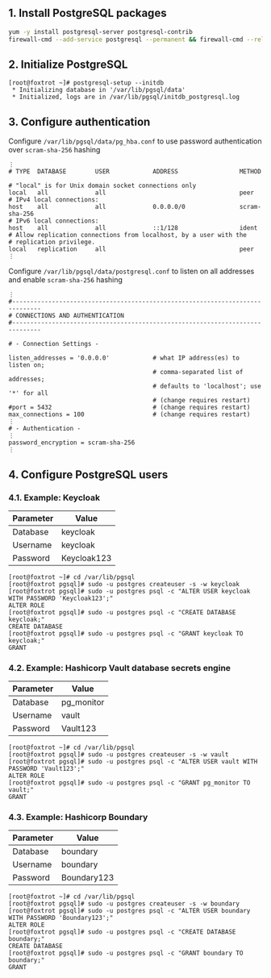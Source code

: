 ## 1. Install PostgreSQL packages

```sh
yum -y install postgresql-server postgresql-contrib
firewall-cmd --add-service postgresql --permanent && firewall-cmd --reload
```

## 2. Initialize PostgreSQL

```console
[root@foxtrot ~]# postgresql-setup --initdb
 * Initializing database in '/var/lib/pgsql/data'
 * Initialized, logs are in /var/lib/pgsql/initdb_postgresql.log
```

## 3. Configure authentication

Configure `/var/lib/pgsql/data/pg_hba.conf` to use password authentication over `scram-sha-256` hashing

```
⋮
# TYPE  DATABASE        USER            ADDRESS                 METHOD

# "local" is for Unix domain socket connections only
local   all             all                                     peer
# IPv4 local connections:
host    all             all             0.0.0.0/0               scram-sha-256
# IPv6 local connections:
host    all             all             ::1/128                 ident
# Allow replication connections from localhost, by a user with the
# replication privilege.
local   replication     all                                     peer
⋮
```

Configure `/var/lib/pgsql/data/postgresql.conf` to listen on all addresses and enable `scram-sha-256` hashing

```
⋮
#------------------------------------------------------------------------------
# CONNECTIONS AND AUTHENTICATION
#------------------------------------------------------------------------------

# - Connection Settings -

listen_addresses = '0.0.0.0'            # what IP address(es) to listen on;
                                        # comma-separated list of addresses;
                                        # defaults to 'localhost'; use '*' for all
                                        # (change requires restart)
#port = 5432                            # (change requires restart)
max_connections = 100                   # (change requires restart)
⋮
# - Authentication -
⋮
password_encryption = scram-sha-256
⋮
```

## 4. Configure PostgreSQL users

### 4.1. Example: Keycloak

|Parameter|Value|
|---|---|
|Database|keycloak|
|Username|keycloak|
|Password|Keycloak123|

```console
[root@foxtrot ~]# cd /var/lib/pgsql
[root@foxtrot pgsql]# sudo -u postgres createuser -s -w keycloak
[root@foxtrot pgsql]# sudo -u postgres psql -c "ALTER USER keycloak WITH PASSWORD 'Keycloak123';"
ALTER ROLE
[root@foxtrot pgsql]# sudo -u postgres psql -c "CREATE DATABASE keycloak;"
CREATE DATABASE
[root@foxtrot pgsql]# sudo -u postgres psql -c "GRANT keycloak TO keycloak;"
GRANT
```

### 4.2. Example: Hashicorp Vault database secrets engine

|Parameter|Value|
|---|---|
|Database|pg_monitor|
|Username|vault|
|Password|Vault123|

```console
[root@foxtrot ~]# cd /var/lib/pgsql
[root@foxtrot pgsql]# sudo -u postgres createuser -s -w vault
[root@foxtrot pgsql]# sudo -u postgres psql -c "ALTER USER vault WITH PASSWORD 'Vault123';"
ALTER ROLE
[root@foxtrot pgsql]# sudo -u postgres psql -c "GRANT pg_monitor TO vault;"
GRANT
```

### 4.3. Example: Hashicorp Boundary

|Parameter|Value|
|---|---|
|Database|boundary|
|Username|boundary|
|Password|Boundary123|

```console
[root@foxtrot ~]# cd /var/lib/pgsql
[root@foxtrot pgsql]# sudo -u postgres createuser -s -w boundary
[root@foxtrot pgsql]# sudo -u postgres psql -c "ALTER USER boundary WITH PASSWORD 'Boundary123';"
ALTER ROLE
[root@foxtrot pgsql]# sudo -u postgres psql -c "CREATE DATABASE boundary;"
CREATE DATABASE
[root@foxtrot pgsql]# sudo -u postgres psql -c "GRANT boundary TO boundary;"
GRANT
```
